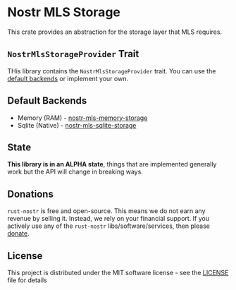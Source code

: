 # Nostr MLS Storage

This crate provides an abstraction for the storage layer that MLS requires.

## `NostrMlsStorageProvider` Trait

THis library contains the `NostrMlsStorageProvider` trait. You can use the [default backends](#default-backends) or implement your own.

## Default Backends

- Memory (RAM) - [nostr-mls-memory-storage](../nostr-mls-memory-storage)
- Sqlite (Native) - [nostr-mls-sqlite-storage](../nostr-mls-sqlite-storage/)

## State

**This library is in an ALPHA state**, things that are implemented generally work but the API will change in breaking ways.

## Donations

`rust-nostr` is free and open-source. This means we do not earn any revenue by selling it. Instead, we rely on your financial support. If you actively use any of the `rust-nostr` libs/software/services, then please [donate](https://rust-nostr.org/donate).

## License

This project is distributed under the MIT software license - see the [LICENSE](../../LICENSE) file for details
